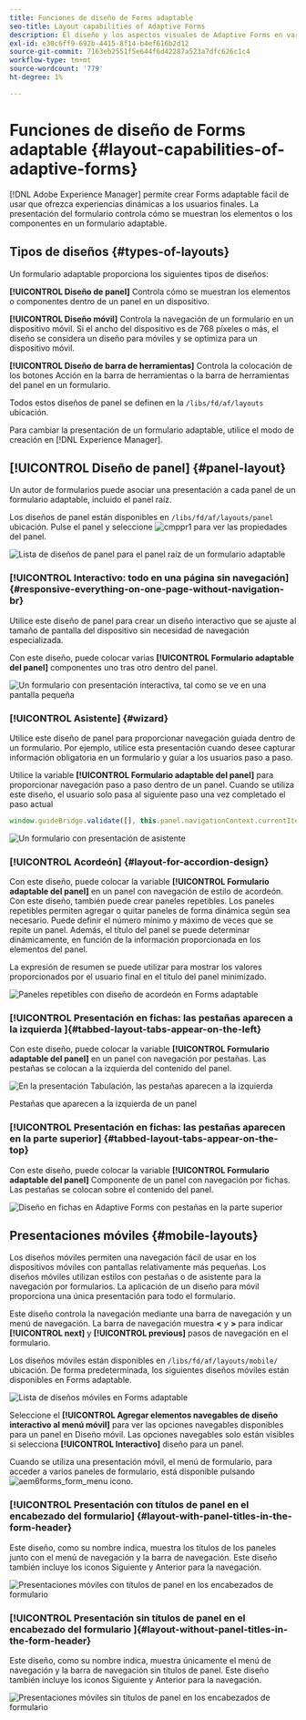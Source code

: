 ```yaml
---
title: Funciones de diseño de Forms adaptable
seo-title: Layout capabilities of Adaptive Forms
description: El diseño y los aspectos visuales de Adaptive Forms en varios dispositivos se rigen por la configuración de diseño. Comprenda los distintos diseños y cómo aplicarlos.
exl-id: e30c6ff9-692b-4415-8f14-b4ef616b2d12
source-git-commit: 7163eb2551f5e644f6d42287a523a7dfc626c1c4
workflow-type: tm+mt
source-wordcount: '779'
ht-degree: 1%

---
```


# Funciones de diseño de Forms adaptable {#layout-capabilities-of-adaptive-forms}

[!DNL Adobe Experience Manager] permite crear Forms adaptable fácil de usar que ofrezca experiencias dinámicas a los usuarios finales. La presentación del formulario controla cómo se muestran los elementos o los componentes en un formulario adaptable.

<!-- ## Prerequisite knowledge {#prerequisite-knowledge}

Before learning about the different layout capabilities of Adaptive Forms, read [Introduction to authoring forms](introduction-forms-authoring.md) to know more about Adaptive Forms. -->

## Tipos de diseños {#types-of-layouts}

Un formulario adaptable proporciona los siguientes tipos de diseños:

**[!UICONTROL Diseño de panel]** Controla cómo se muestran los elementos o componentes dentro de un panel en un dispositivo.

**[!UICONTROL Diseño móvil]** Controla la navegación de un formulario en un dispositivo móvil. Si el ancho del dispositivo es de 768 píxeles o más, el diseño se considera un diseño para móviles y se optimiza para un dispositivo móvil.

**[!UICONTROL Diseño de barra de herramientas]** Controla la colocación de los botones Acción en la barra de herramientas o la barra de herramientas del panel en un formulario.

Todos estos diseños de panel se definen en la `/libs/fd/af/layouts` ubicación.

Para cambiar la presentación de un formulario adaptable, utilice el modo de creación en [!DNL Experience Manager].

## [!UICONTROL Diseño de panel] {#panel-layout}

Un autor de formularios puede asociar una presentación a cada panel de un formulario adaptable, incluido el panel raíz.

Los diseños de panel están disponibles en `/libs/fd/af/layouts/panel` ubicación. Pulse el panel y seleccione ![cmppr1](assets/configure-icon.svg) para ver las propiedades del panel.

![Lista de diseños de panel para el panel raíz de un formulario adaptable](assets/layouts.png)

### [!UICONTROL Interactivo: todo en una página sin navegación] {#responsive-everything-on-one-page-without-navigation-br}

Utilice este diseño de panel para crear un diseño interactivo que se ajuste al tamaño de pantalla del dispositivo sin necesidad de navegación especializada.

Con este diseño, puede colocar varias **[!UICONTROL Formulario adaptable del panel]** componentes uno tras otro dentro del panel.

![Un formulario con presentación interactiva, tal como se ve en una pantalla pequeña](assets/responsive-layout.png)

### [!UICONTROL Asistente] {#wizard}

Utilice este diseño de panel para proporcionar navegación guiada dentro de un formulario. Por ejemplo, utilice esta presentación cuando desee capturar información obligatoria en un formulario y guiar a los usuarios paso a paso.

Utilice la variable **[!UICONTROL Formulario adaptable del panel]** para proporcionar navegación paso a paso dentro de un panel. Cuando se utiliza este diseño, el usuario solo pasa al siguiente paso una vez completado el paso actual

```javascript
window.guideBridge.validate([], this.panel.navigationContext.currentItem.somExpression)
```

![Un formulario con presentación de asistente](assets/wizard-layout2.png)

### [!UICONTROL Acordeón] {#layout-for-accordion-design}

Con este diseño, puede colocar la variable **[!UICONTROL Formulario adaptable del panel]** en un panel con navegación de estilo de acordeón. Con este diseño, también puede crear paneles repetibles. Los paneles repetibles permiten agregar o quitar paneles de forma dinámica según sea necesario. Puede definir el número mínimo y máximo de veces que se repite un panel. Además, el título del panel se puede determinar dinámicamente, en función de la información proporcionada en los elementos del panel.

La expresión de resumen se puede utilizar para mostrar los valores proporcionados por el usuario final en el título del panel minimizado.

![Paneles repetibles con diseño de acordeón en Forms adaptable](assets/accordion-layout.png)

### [!UICONTROL Presentación en fichas: las pestañas aparecen a la izquierda ]{#tabbed-layout-tabs-appear-on-the-left}

Con este diseño, puede colocar la variable **[!UICONTROL Formulario adaptable del panel]** en un panel con navegación por pestañas. Las pestañas se colocan a la izquierda del contenido del panel.

![En la presentación Tabulación, las pestañas aparecen a la izquierda](assets/tabs-on-left.png)

Pestañas que aparecen a la izquierda de un panel

### [!UICONTROL Presentación en fichas: las pestañas aparecen en la parte superior] {#tabbed-layout-tabs-appear-on-the-top}

Con este diseño, puede colocar la variable **[!UICONTROL Formulario adaptable del panel]** Componente de un panel con navegación por fichas. Las pestañas se colocan sobre el contenido del panel.

![Diseño en fichas en Adaptive Forms con pestañas en la parte superior](assets/tabs-on-top.png)

## Presentaciones móviles {#mobile-layouts}

Los diseños móviles permiten una navegación fácil de usar en los dispositivos móviles con pantallas relativamente más pequeñas. Los diseños móviles utilizan estilos con pestañas o de asistente para la navegación por formularios. La aplicación de un diseño para móvil proporciona una única presentación para todo el formulario.

Este diseño controla la navegación mediante una barra de navegación y un menú de navegación. La barra de navegación muestra **&lt;** y **>** para indicar **[!UICONTROL next]** y **[!UICONTROL previous]** pasos de navegación en el formulario.

Los diseños móviles están disponibles en `/libs/fd/af/layouts/mobile/` ubicación. De forma predeterminada, los siguientes diseños móviles están disponibles en Forms adaptable.

![Lista de diseños móviles en Forms adaptable](assets/mobile-navigation.png)

Seleccione el **[!UICONTROL Agregar elementos navegables de diseño interactivo al menú móvil]** para ver las opciones navegables disponibles para un panel en Diseño móvil. Las opciones navegables solo están visibles si selecciona **[!UICONTROL Interactivo]** diseño para un panel.

Cuando se utiliza una presentación móvil, el menú de formulario, para acceder a varios paneles de formulario, está disponible pulsando ![aem6forms_form_menu](assets/rail-icon.svg) icono.

### [!UICONTROL Presentación con títulos de panel en el encabezado del formulario] {#layout-with-panel-titles-in-the-form-header}

Este diseño, como su nombre indica, muestra los títulos de los paneles junto con el menú de navegación y la barra de navegación. Este diseño también incluye los iconos Siguiente y Anterior para la navegación.

![Presentaciones móviles con títulos de panel en los encabezados de formulario](assets/mobile-layout1.png)

### [!UICONTROL Presentación sin títulos de panel en el encabezado del formulario ]{#layout-without-panel-titles-in-the-form-header}

Este diseño, como su nombre indica, muestra únicamente el menú de navegación y la barra de navegación sin títulos de panel. Este diseño también incluye los iconos Siguiente y Anterior para la navegación.

![Presentaciones móviles sin títulos de panel en los encabezados de formulario](assets/mobile-layout2.png)

<!-- ## Toolbar layouts {#toolbar-layouts}

A Toolbar Layout controls positioning and display of any action buttons that you add to your Adaptive Forms. The layout can be added at a form level or at a panel level.

![A list of Toolbar Layouts in Adaptive Forms to control layout of buttons](assets/toolbar-layouts.png)

A list of Toolbar Layouts in Adaptive Forms

Toolbar layouts are available at `/libs/fd/af/layouts/toolbar` location. Adaptive Forms provide the following Toolbar Layouts, by default.

### [!UICONTROL Default layout for toolbar] {#default-layout-for-toolbar}

This layout is selected as the default layout when you add any action buttons in an Adaptive Form. Selecting this layout displays the same layout for both, desktop and mobile devices.

Also, you can add multiple toolbars containing action buttons configured with this layout. An action button is associated with a form control. You can configure the toolbars to be before or after a panel.

![Default view for toolbar](assets/toolbar_layout_default.png)

Default view for toolbar

### [!UICONTROL Mobile fixed layout for toolbar] {#mobile-fixed-layout-for-toolbar}

Select this layout to provide alternate layouts for desktop and mobile devices.

For the desktop layout, you can add Action buttons using some specific labels. Only one toolbar can be configured with this layout. If more than one toolbar is configured with this layout, there is an overlap for mobile devices and only one toolbar is visible. For example, you can have a toolbar at the bottom or the top of the form, or, after or before panels in the form.

For the Mobile layout, you can add action buttons using icons.

![Mobile fixed layout for toolbar](assets/toolbar_layout_mobile_fixed.png)

Mobile fixed layout for toolbar-->
